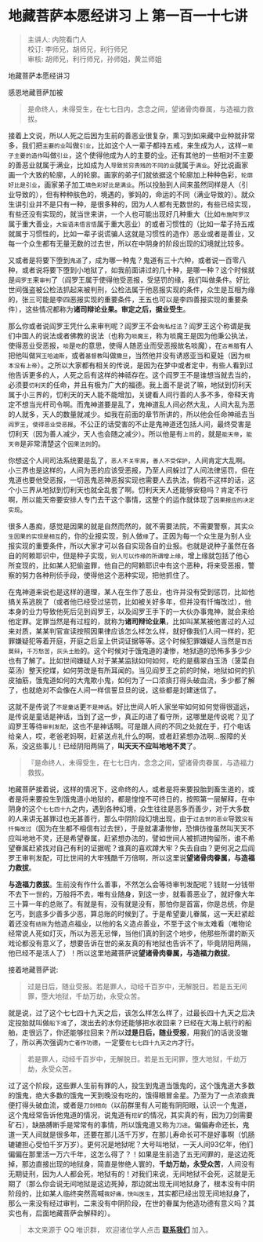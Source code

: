# 地藏菩萨本愿经讲习 上 第一百一十七讲

> 主讲人: 内院看门人 <br />
> 校订: 李师兄，胡师兄，利行师兄 <br />
> 审核: 胡师兄，利行师兄，孙师姐，黄兰师姐 <br />

地藏菩萨本愿经讲习

感恩地藏菩萨加被

> 是命终人，未得受生，在七七日内，念念之间，望诸骨肉眷属，与造福力救拔。

接着上文说，所以人死之后因为生前的善恶业很复杂，熏习到如来藏中业种就非常多，我们把`主要的业`叫做`引业`，比如这个人一辈子都持五戒，来生成为人，这样`一辈子主要的造作`叫做`引业`，这个使得他成为人的主要的业。还有其他的一些相对不主要的善恶业就属于满业，比如成为人`导致贫穷贵贱的不同的业`就属于`满业`。好比说画家画一个大致的轮廓，人的轮廓。画家的弟子们就依据这个轮廓加上种种色彩，`轮廓好比是引业`，画家弟子加工`填色彩好比是满业`。所以投胎到人间来虽然同样是人（引业导致的），但有种种肤色的，境遇的，爹妈的，命运的不同（满业导致的）。就众生讲引业并不是只有一种，是很多种的，因为人人都有无数世的，有些已经实现，有些还没有实现的，就当世来讲，一个人也可能出现好几种重大（比如`布施阿罗汉`属于重大善业，`大妄语未悟言悟`属于重大恶业）的或者习惯性的（比如一辈子持五戒就属于习惯性的，比如一辈子说谎骗人这就是习惯性的造作）恶业或者是善业，又每一个众生都有无量无数的过去世，所以在中阴身的阶段出现的幻境就比较多。

又或者是将要下堕到`鬼道`了，成为哪一种鬼？鬼道有三十六种，或者说一百零八种，或者说将要下堕到小地狱了，如我前面讲过的几十种，是哪一种？这个时候就是`阎罗王`来`审判`了（阎罗王属于使得他受恶报，受惩罚的缘，我们叫做条件。好比世间强盗被公检法抓起来被判刑，公检法属于他恶报实现的条件，众生是互相为缘的，张三可能是李四恶报实现的重要条件，王五也可以是李四善报实现的重要条件），这些情况都称为**诸司辩论业果。审定之后，据业受生**。

那么你或者说阎罗王凭什么来审判呢？阎罗王不会`徇私枉法`？阎罗王这个称谓是我们中国人的说法或者佛教的说法（也称为`啖魔王`，称为啖魔王是因为他秉公执法，使得恶业受恶报，`啖`是`吃`的意思，使得人随恶业而受恶报故名啖魔），在`古希腊`有人把他叫做`冥王哈迪斯`，或者`基督教`叫做`撒旦`，当然他并没有诱惑亚当和夏娃（因为`根本没有上帝`）。之所以大家都有相关的传说，是因为在梦中或者定中，有些人看到过他告诉更多的人，人死之后有这样的神祗存在。这个阎罗王不是谁想当就去当的，必须要`忉利天`的任命，并且有极为广大的福德。我上面不是说了嘛，地狱到忉利天属于小三界的，忉利天的天人能不能增加，关键看人间行善的人多不多，帝释天肯定不想当光杆司令啊。而鬼神道要是乱了，鬼神道乱人间必然大乱，人间大乱为恶的人就多，天人的数量就减少。如我在前面的章节所讲的，所以他会任命神祗去当`阎罗王`，`使得恶业受恶报`。不公正的话受害的不止是鬼神道还包括人间，最终受害是忉利天（因为善人减少，天人也会随之减少）。所以他是有`上司`的，就是`能天帝`，`能天帝`是非常清楚这个`因果法则`的。

你想这个人间司法系统要是乱了，`恶人不关牢房`，`善人不受保护`，人间肯定大乱啊。小三界也是这样的，人间为恶的应该受恶报，乃至人间躲过了人间法律惩罚，但在鬼道也要他受恶报，一切恶鬼恶神恶报实现也需要人去执法，倘若不这样的话，这个小三界从地狱到忉利天也就全乱套了啊。忉利天天人还能够安稳吗？肯定不行啊，所以能天帝要安排人专门去干这个事情，这整个的运作就体现了`因果报应的决定实现`。

很多人愚痴，感觉是因果的就是自然而然的，就不需要法院，不需要警察，其实`众生因果的实现是相互`的，你的业报实现，别人做`缘`了。正因为每一个众生是为别人业报实现的重要条件，所以大家才可以各自实现各自的业报。也就是说种子虽然在各自的阿赖耶识中，但是种子实现，`别人可以作缘的所谓增上缘`，增上缘就包括了他心所变现的，比如某人犯偷盗罪，他自己的阿赖耶识中有这个恶种，将来受恶报，警察的努力各种刑侦手段，使得他这个恶种实现，把他抓住了。

在鬼神道来说也是这样的道理，某人在生作了恶业，也许并没有受到惩罚，比如他搞关系逃脱了（或者他已经受过惩罚，比如被关好多年，但并没有忏悔改过），他本身的业力导致他死后见到阎罗王，以及阎罗王手下的一大伙办事鬼神，就会来给他定罪。定罪当然是有过程的，就称为**诸司辩论业果**，比如叫某某被他害过的人过来对质，某某判官宣读按照因果律应该怎么样怎么样，就好像我们人间一样的，犯罪嫌疑犯等着开庭，开庭之后呈上供词证据等等。这个时候犯罪嫌疑人当然是`百舌莫辩`，`千万愁苦`，`灰头土脸`的。这个时候对于饿鬼道的凄惨，地狱道的恐怖多多少少也有了解了。比如世间嫌疑人对于某某监狱如何如何，吃的是翡翠白玉汤（菠菜白菜汤）整天挖煤，如何劳改是有所耳闻的。当见阎罗王之前的时候，地狱如何的扒皮抽筋，饿鬼道如何的大鬼欺小鬼，如何为了一口浓痰打得头破血流，多少都了解了，也就绝对不会像在人间一样信誓旦旦的说，这些都是封建迷信了。

这就不是传说了`不是童话`更`不是神话`。好比世间人听人家坐牢如何如何觉得很遥远，是传说是童话是神话，当到了这一步，真正的进了看守所，这哪里是传说呢？见了阎罗王等待`审判发配`，这也不是神话啊。可是跟人间的不同之处就在于，打个电话给亲人，哎，老爸老妈啊，赶紧送点礼什么的啊，或者赶紧想办法啊...报障的关系，没这些事儿！已经阴阳两隔了，**叫天天不应叫地地不灵**了。

> 『是命终人，未得受生，在七七日内，念念之间，望诸骨肉眷属，与造福力救拔。

地藏菩萨接着说，这样的情况下，这命终的人，或者是将来要投胎到畜生道的，或者是将来要投生到饿鬼道小地狱的，都是惶惶不可终日的，按照第一层解释，在中阴身的这个`七七四十九`之内，遇到各种幻境，众生往往是恶多而善少，对于大多数的人来讲无甚罪过也无甚善行，那么中阴阶段幻境出现，由于`过去世的恶业`导致`没有忏悔改过`（因为在生都不相信有过去世），于是就凄凄惨惨，恐惧彷徨虽然叫天天不应叫地地不灵，还是希望眷属，赶紧想办法的，譬如世间人被抓进拘留所，谁不希望眷属赶紧找对自己有利的证据呢？谁真的喜欢蹲大牢？失去自由？更何况之后阎罗王审判发配，可比世间的大牢残酷千万倍啊，所以这里说**望诸骨肉眷属，与造福力救拔**。

**与造福力救拔**。生前没有作什么善事，不然怎么会等待审判发配呢？钱财一分钱带不去下一世的，万般将不去，唯有业随身，到这一步，就看善恶业了，就好像大年三十算一年的总账了。有就是有，没有就是没有，那怕你是首富，你是总统，你是乞丐，到底多少善多少恶，算总账的时候到了。于是希望妻儿眷属，这一天赶紧趁着还没有`结账`为他造点福业，以他的名义造点善业，不至于这个`账`太难看（唯物论经常说人死如灯灭，所以为恶无忌惮，当他们真的到这个地步，他那些所谓的断灭戏论都没有意义了，想要告诉在世的亲友真的有地狱也告诉不了，毕竟阴阳两隔，他已经不是活人了）！所以这里地藏菩萨说**望诸骨肉眷属，与造福力救拔**。

接着地藏菩萨说:

> 过是日后，随业受报。若是罪人，动经千百岁中，无解脱日。若是五无间罪，堕大地狱，千劫万劫，永受众苦。

就是说，过了这个七七四十九天之后，该怎么样怎么样了，过最长四十九天之后决定投胎就叫做`船下滩`了，泼出去的水你还能够把水收回来？已经在大海上航行的船舶，走很远了，你还能够拉回来？所以**过是日后，随业受报**，用我们的话说没辙了，所以再次强调`为亡者作功德`，一定要`在七七四十九天之内`才行。

> 若是罪人，动经千百岁中，无解脱日。若是五无间罪，堕大地狱，千劫万劫，永受众苦。

过了这个阶段，这些罪人生前有罪的人，投生到鬼道当饿鬼的，这个饿鬼道大多数的饿鬼，绝大多数的饿鬼一天到晚没有吃的，饿得眼冒金星。乃至为了一点浓痰粪便打得头破血流，或者是`刀剑相向`（以前群里有人可能有阴阳眼，认识一个鬼道，这个鬼经常告诉他鬼道的情况，说鬼道有`挖矿`的情况，其实真的有，因为刀剑需要矿石），缺胳膊断手是常常有的事情，所以饿鬼道又称为`刀途`。偏偏寿命还长，鬼道一天人间就是很多年，还要在那儿活千万岁，在那儿寿命长可不是好事啊（饥肠辘辘担心受怕千岁万岁）。更何况是地狱呢？大号叫地狱，一天人间93亿年，他们偏偏在那里活一万六千年，这怎么得了？！如果是生前造了五无间罪的，是这边死掉，那边直接出现的地狱身，简直是惨绝人寰的，**千劫万劫，永受众苦**，人间没有无期徒刑，因为人人都会死，地狱有的！对我们来说，无间地狱不会死，这就是无期了（那么你会说无间地狱是这边死掉，那边就出现无间地狱身了，根本没有中阴阶段的，比如某人临终突然高喊`我好痛，快叫医生`，其实都已经出现无间地狱身了，那么一来没有经过审判，二来没有中阴阶段，在世的眷属为他造功德有意义吗？其实也有，后面地藏菩萨会解释的）。

> 本文来源于 QQ 唯识群， 欢迎诸位学人点击 **[联系我们](https://mp.weixin.qq.com/s/lZCfWjmLjgNR165Tx4_bCQ)** 加入。
